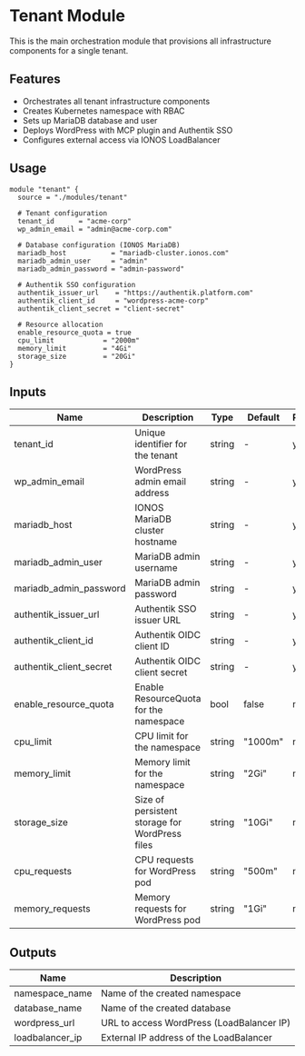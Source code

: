 # Tenant Module

This is the main orchestration module that provisions all infrastructure components for a single tenant.

## Features

- Orchestrates all tenant infrastructure components
- Creates Kubernetes namespace with RBAC
- Sets up MariaDB database and user
- Deploys WordPress with MCP plugin and Authentik SSO
- Configures external access via IONOS LoadBalancer

## Usage

```hcl
module "tenant" {
  source = "./modules/tenant"
  
  # Tenant configuration
  tenant_id      = "acme-corp"
  wp_admin_email = "admin@acme-corp.com"
  
  # Database configuration (IONOS MariaDB)
  mariadb_host           = "mariadb-cluster.ionos.com"
  mariadb_admin_user     = "admin"
  mariadb_admin_password = "admin-password"
  
  # Authentik SSO configuration
  authentik_issuer_url    = "https://authentik.platform.com"
  authentik_client_id     = "wordpress-acme-corp"
  authentik_client_secret = "client-secret"
  
  # Resource allocation
  enable_resource_quota = true
  cpu_limit            = "2000m"
  memory_limit         = "4Gi"
  storage_size         = "20Gi"
}
```

## Inputs

| Name | Description | Type | Default | Required |
|------|-------------|------|---------|----------|
| tenant_id | Unique identifier for the tenant | string | - | yes |
| wp_admin_email | WordPress admin email address | string | - | yes |
| mariadb_host | IONOS MariaDB cluster hostname | string | - | yes |
| mariadb_admin_user | MariaDB admin username | string | - | yes |
| mariadb_admin_password | MariaDB admin password | string | - | yes |
| authentik_issuer_url | Authentik SSO issuer URL | string | - | yes |
| authentik_client_id | Authentik OIDC client ID | string | - | yes |
| authentik_client_secret | Authentik OIDC client secret | string | - | yes |
| enable_resource_quota | Enable ResourceQuota for the namespace | bool | false | no |
| cpu_limit | CPU limit for the namespace | string | "1000m" | no |
| memory_limit | Memory limit for the namespace | string | "2Gi" | no |
| storage_size | Size of persistent storage for WordPress files | string | "10Gi" | no |
| cpu_requests | CPU requests for WordPress pod | string | "500m" | no |
| memory_requests | Memory requests for WordPress pod | string | "1Gi" | no |

## Outputs

| Name | Description |
|------|-------------|
| namespace_name | Name of the created namespace |
| database_name | Name of the created database |
| wordpress_url | URL to access WordPress (LoadBalancer IP) |
| loadbalancer_ip | External IP address of the LoadBalancer |
